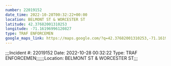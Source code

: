 ```yaml
---
number: 22019152
date_time: 2022-10-28T00:32:22+00:00
location: BELMONT ST & WORCESTER ST
latitude: 42.37682001310253
longitude: -71.16196996120827
type: TRAF ENFORCEMEN
google_maps_link: https://maps.google.com/?q=42.37682001310253,-71.16196996120827
---
```


;;;Incident #: 22019152  Date: 2022-10-28 00:32:22   Type: TRAF ENFORCEMEN;;;;;;Location: BELMONT ST & WORCESTER ST;;;
